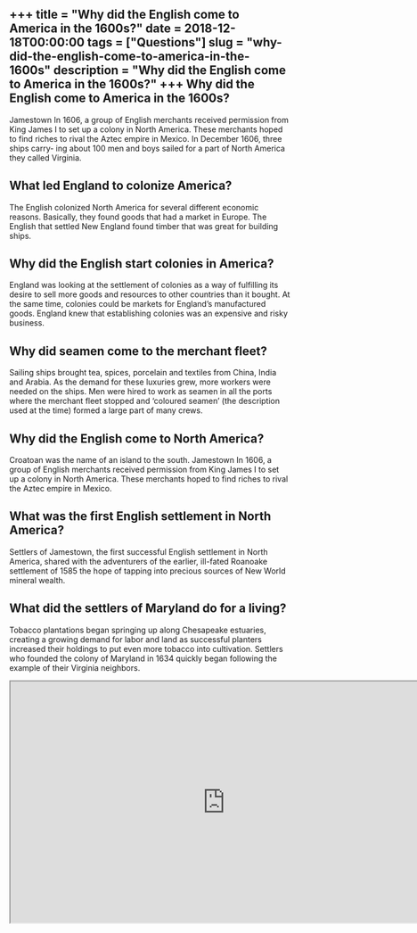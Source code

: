 +++
title = "Why did the English come to America in the 1600s?"
date = 2018-12-18T00:00:00
tags = ["Questions"]
slug = "why-did-the-english-come-to-america-in-the-1600s"
description = "Why did the English come to America in the 1600s?"
+++
Why did the English come to America in the 1600s?
-------------------------------------------------

Jamestown In 1606, a group of English merchants received permission from King James I to set up a colony in North America. These merchants hoped to find riches to rival the Aztec empire in Mexico. In December 1606, three ships carry- ing about 100 men and boys sailed for a part of North America they called Virginia.

What led England to colonize America?
-------------------------------------

The English colonized North America for several different economic reasons. Basically, they found goods that had a market in Europe. The English that settled New England found timber that was great for building ships.

Why did the English start colonies in America?
----------------------------------------------

England was looking at the settlement of colonies as a way of fulfilling its desire to sell more goods and resources to other countries than it bought. At the same time, colonies could be markets for England’s manufactured goods. England knew that establishing colonies was an expensive and risky business.

Why did seamen come to the merchant fleet?
------------------------------------------

Sailing ships brought tea, spices, porcelain and textiles from China, India and Arabia. As the demand for these luxuries grew, more workers were needed on the ships. Men were hired to work as seamen in all the ports where the merchant fleet stopped and ‘coloured seamen’ (the description used at the time) formed a large part of many crews.

Why did the English come to North America?
------------------------------------------

Croatoan was the name of an island to the south. Jamestown In 1606, a group of English merchants received permission from King James I to set up a colony in North America. These merchants hoped to find riches to rival the Aztec empire in Mexico.

What was the first English settlement in North America?
-------------------------------------------------------

Settlers of Jamestown, the first successful English settlement in North America, shared with the adventurers of the earlier, ill-fated Roanoake settlement of 1585 the hope of tapping into precious sources of New World mineral wealth.

What did the settlers of Maryland do for a living?
--------------------------------------------------

Tobacco plantations began springing up along Chesapeake estuaries, creating a growing demand for labor and land as successful planters increased their holdings to put even more tobacco into cultivation. Settlers who founded the colony of Maryland in 1634 quickly began following the example of their Virginia neighbors.

<iframe allow="accelerometer; autoplay; clipboard-write; encrypted-media; gyroscope; picture-in-picture" allowfullscreen="" class="__youtube_prefs__  epyt-is-override  no-lazyload" data-no-lazy="1" data-origheight="433" data-origwidth="770" data-skipgform_ajax_framebjll="" height="433" id="_ytid_69843" loading="lazy" src="https://www.youtube.com/embed/Vufba_ZcoR0?enablejsapi=1&autoplay=0&cc_load_policy=0&cc_lang_pref=&iv_load_policy=1&loop=0&modestbranding=0&rel=1&fs=1&playsinline=0&autohide=2&theme=dark&color=red&controls=1&" title="YouTube player" width="770"></iframe>